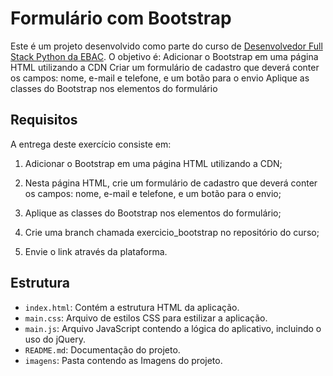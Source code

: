 # Formulário com Bootstrap

Este é um projeto desenvolvido como parte do curso de [Desenvolvedor Full Stack Python da EBAC](https://ebaconline.com.br/full-stack-python). O objetivo é:
Adicionar o Bootstrap em uma página HTML utilizando a CDN
Criar um formulário de cadastro que deverá conter os campos: nome, e-mail e telefone, e um botão para o envio
Aplique as classes do Bootstrap nos elementos do formulário

## Requisitos

A entrega deste exercício consiste em:

1. Adicionar o Bootstrap em uma página HTML utilizando a CDN;

2. Nesta página HTML, crie um formulário de cadastro que deverá conter os campos: nome, e-mail e telefone, e um botão para o envio;

3. Aplique as classes do Bootstrap nos elementos do formulário;

4. Crie uma branch chamada exercicio_bootstrap no repositório do curso;

5. Envie o link através da plataforma. 

## Estrutura

- `index.html`: Contém a estrutura HTML da aplicação.
- `main.css`: Arquivo de estilos CSS para estilizar a aplicação.
- `main.js`: Arquivo JavaScript contendo a lógica do aplicativo, incluindo o uso do jQuery.
- `README.md`: Documentação do projeto.
- `imagens`: Pasta contendo as Imagens do projeto.

